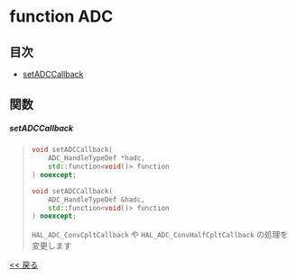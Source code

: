 # function ADC

## 目次
- [setADCCallback](#setadccallback)

## 関数
##### setADCCallback
> ```c++
> void setADCCallback(
>     ADC_HandleTypeDef *hadc,
>     std::function<void()> function
> ) noexcept;
> ```
> ```c++
> void setADCCallback(
>     ADC_HandleTypeDef &hadc,
>     std::function<void()> function
> ) noexcept;
> ```
> `HAL_ADC_ConvCpltCallback` や `HAL_ADC_ConvHalfCpltCallback` の処理を変更します

[<< 戻る](../README.md)